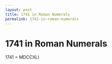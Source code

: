 ```yaml
---
layout: post
title: 1741 in Roman Numerals
permalink: 1741-in-roman-numerals
---
```


# 1741 in Roman Numerals

1741 = MDCCXLI

